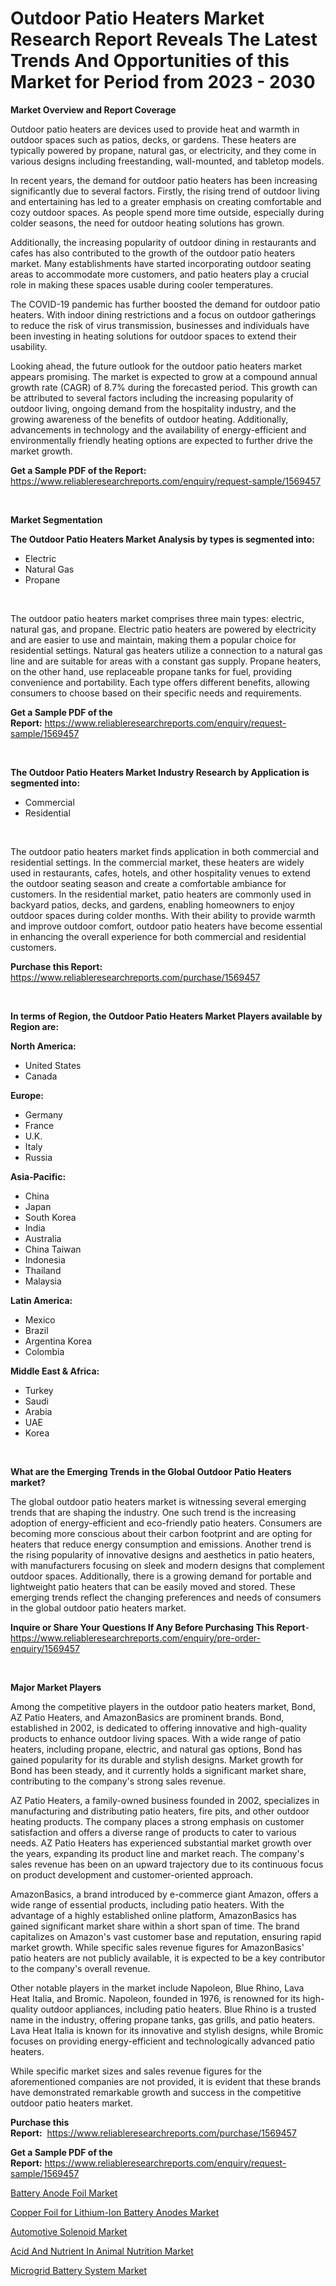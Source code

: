 <p><h1>Outdoor Patio Heaters Market Research Report Reveals The Latest Trends And Opportunities of this Market for Period from 2023 - 2030</h1></p><p><strong>Market Overview and Report Coverage</strong></p>
<p><p>Outdoor patio heaters are devices used to provide heat and warmth in outdoor spaces such as patios, decks, or gardens. These heaters are typically powered by propane, natural gas, or electricity, and they come in various designs including freestanding, wall-mounted, and tabletop models.</p><p>In recent years, the demand for outdoor patio heaters has been increasing significantly due to several factors. Firstly, the rising trend of outdoor living and entertaining has led to a greater emphasis on creating comfortable and cozy outdoor spaces. As people spend more time outside, especially during colder seasons, the need for outdoor heating solutions has grown.</p><p>Additionally, the increasing popularity of outdoor dining in restaurants and cafes has also contributed to the growth of the outdoor patio heaters market. Many establishments have started incorporating outdoor seating areas to accommodate more customers, and patio heaters play a crucial role in making these spaces usable during cooler temperatures.</p><p>The COVID-19 pandemic has further boosted the demand for outdoor patio heaters. With indoor dining restrictions and a focus on outdoor gatherings to reduce the risk of virus transmission, businesses and individuals have been investing in heating solutions for outdoor spaces to extend their usability.</p><p>Looking ahead, the future outlook for the outdoor patio heaters market appears promising. The market is expected to grow at a compound annual growth rate (CAGR) of 8.7% during the forecasted period. This growth can be attributed to several factors including the increasing popularity of outdoor living, ongoing demand from the hospitality industry, and the growing awareness of the benefits of outdoor heating. Additionally, advancements in technology and the availability of energy-efficient and environmentally friendly heating options are expected to further drive the market growth.</p></p>
<p><strong>Get a Sample PDF of the Report:</strong> <a href="https://www.reliableresearchreports.com/enquiry/request-sample/1569457">https://www.reliableresearchreports.com/enquiry/request-sample/1569457</a></p>
<p>&nbsp;</p>
<p><strong>Market Segmentation</strong></p>
<p><strong>The Outdoor Patio Heaters Market Analysis by types is segmented into:</strong></p>
<p><ul><li>Electric</li><li>Natural Gas</li><li>Propane</li></ul></p>
<p>&nbsp;</p>
<p><p>The outdoor patio heaters market comprises three main types: electric, natural gas, and propane. Electric patio heaters are powered by electricity and are easier to use and maintain, making them a popular choice for residential settings. Natural gas heaters utilize a connection to a natural gas line and are suitable for areas with a constant gas supply. Propane heaters, on the other hand, use replaceable propane tanks for fuel, providing convenience and portability. Each type offers different benefits, allowing consumers to choose based on their specific needs and requirements.</p></p>
<p><strong>Get a Sample PDF of the Report:</strong>&nbsp;<a href="https://www.reliableresearchreports.com/enquiry/request-sample/1569457">https://www.reliableresearchreports.com/enquiry/request-sample/1569457</a></p>
<p>&nbsp;</p>
<p><strong>The Outdoor Patio Heaters Market Industry Research by Application is segmented into:</strong></p>
<p><ul><li>Commercial</li><li>Residential</li></ul></p>
<p>&nbsp;</p>
<p><p>The outdoor patio heaters market finds application in both commercial and residential settings. In the commercial market, these heaters are widely used in restaurants, cafes, hotels, and other hospitality venues to extend the outdoor seating season and create a comfortable ambiance for customers. In the residential market, patio heaters are commonly used in backyard patios, decks, and gardens, enabling homeowners to enjoy outdoor spaces during colder months. With their ability to provide warmth and improve outdoor comfort, outdoor patio heaters have become essential in enhancing the overall experience for both commercial and residential customers.</p></p>
<p><strong>Purchase this Report:</strong>&nbsp; <a href="https://www.reliableresearchreports.com/purchase/1569457">https://www.reliableresearchreports.com/purchase/1569457</a></p>
<p>&nbsp;</p>
<p><strong>In terms of Region, the Outdoor Patio Heaters Market Players available by Region are:</strong></p>
<p>
    <p> <strong> North America: </strong>
        <ul>
            <li>United States</li>
            <li>Canada</li>
        </ul>
        </p> 
    <p> <strong> Europe: </strong>
        <ul>
            <li>Germany</li>
            <li>France</li>
            <li>U.K.</li>
            <li>Italy</li>
            <li>Russia</li>
        </ul>
        </p> 
    <p> <strong> Asia-Pacific: </strong>
        <ul>
            <li>China</li>
            <li>Japan</li>
            <li>South Korea</li>
            <li>India</li>
            <li>Australia</li>
            <li>China Taiwan</li>
            <li>Indonesia</li>
            <li>Thailand</li>
            <li>Malaysia</li>
        </ul>
        </p> 
    <p> <strong> Latin America: </strong>
        <ul>
            <li>Mexico</li>
            <li>Brazil</li>
            <li>Argentina Korea</li>
            <li>Colombia</li>
        </ul>
        </p> 
    <p> <strong> Middle East & Africa: </strong>
        <ul>
            <li>Turkey</li>
            <li>Saudi</li>
            <li>Arabia</li>
            <li>UAE</li>
            <li>Korea</li>
        </ul>
    </p>
    </p>
<p>&nbsp;</p>
<p><strong>What are the Emerging Trends in the Global Outdoor Patio Heaters market?</strong></p>
<p><p>The global outdoor patio heaters market is witnessing several emerging trends that are shaping the industry. One such trend is the increasing adoption of energy-efficient and eco-friendly patio heaters. Consumers are becoming more conscious about their carbon footprint and are opting for heaters that reduce energy consumption and emissions. Another trend is the rising popularity of innovative designs and aesthetics in patio heaters, with manufacturers focusing on sleek and modern designs that complement outdoor spaces. Additionally, there is a growing demand for portable and lightweight patio heaters that can be easily moved and stored. These emerging trends reflect the changing preferences and needs of consumers in the global outdoor patio heaters market.</p></p>
<p><strong>Inquire or Share Your Questions If Any Before Purchasing This Report</strong>- <a href="https://www.reliableresearchreports.com/enquiry/pre-order-enquiry/1569457">https://www.reliableresearchreports.com/enquiry/pre-order-enquiry/1569457</a></p>
<p>&nbsp;</p>
<p><strong>Major Market Players</strong></p>
<p><p>Among the competitive players in the outdoor patio heaters market, Bond, AZ Patio Heaters, and AmazonBasics are prominent brands. Bond, established in 2002, is dedicated to offering innovative and high-quality products to enhance outdoor living spaces. With a wide range of patio heaters, including propane, electric, and natural gas options, Bond has gained popularity for its durable and stylish designs. Market growth for Bond has been steady, and it currently holds a significant market share, contributing to the company's strong sales revenue.</p><p>AZ Patio Heaters, a family-owned business founded in 2002, specializes in manufacturing and distributing patio heaters, fire pits, and other outdoor heating products. The company places a strong emphasis on customer satisfaction and offers a diverse range of products to cater to various needs. AZ Patio Heaters has experienced substantial market growth over the years, expanding its product line and market reach. The company's sales revenue has been on an upward trajectory due to its continuous focus on product development and customer-oriented approach.</p><p>AmazonBasics, a brand introduced by e-commerce giant Amazon, offers a wide range of essential products, including patio heaters. With the advantage of a highly established online platform, AmazonBasics has gained significant market share within a short span of time. The brand capitalizes on Amazon's vast customer base and reputation, ensuring rapid market growth. While specific sales revenue figures for AmazonBasics' patio heaters are not publicly available, it is expected to be a key contributor to the company's overall revenue.</p><p>Other notable players in the market include Napoleon, Blue Rhino, Lava Heat Italia, and Bromic. Napoleon, founded in 1976, is renowned for its high-quality outdoor appliances, including patio heaters. Blue Rhino is a trusted name in the industry, offering propane tanks, gas grills, and patio heaters. Lava Heat Italia is known for its innovative and stylish designs, while Bromic focuses on providing energy-efficient and technologically advanced patio heaters.</p><p>While specific market sizes and sales revenue figures for the aforementioned companies are not provided, it is evident that these brands have demonstrated remarkable growth and success in the competitive outdoor patio heaters market.</p></p>
<p><strong>Purchase this Report:</strong>&nbsp;&nbsp;<a href="https://www.reliableresearchreports.com/purchase/1569457">https://www.reliableresearchreports.com/purchase/1569457</a></p>
<p></p>
<p><strong>Get a Sample PDF of the Report:</strong>&nbsp;<a href="https://www.reliableresearchreports.com/enquiry/request-sample/1569457">https://www.reliableresearchreports.com/enquiry/request-sample/1569457</a></p>
<p><p><a href="https://www.linkedin.com/pulse/battery-anode-foil-market-share-amp-new-trends-analysis/">Battery Anode Foil Market</a></p><p><a href="https://www.linkedin.com/pulse/copper-foil-lithium-ion-battery-anodes-market-size-2023-/">Copper Foil for Lithium-Ion Battery Anodes Market</a></p><p><a href="https://medium.com/@angelaarnold1941/analyzing-automotive-solenoid-market-global-industry-perspective-and-forecast-2023-to-2030-9c6cdddbf9a5">Automotive Solenoid Market</a></p><p><a href="https://medium.com/@judithhoffman05/acid-and-nutrient-in-animal-nutrition-market-size-reveals-the-best-marketing-channels-in-global-966c15e3f966">Acid And Nutrient In Animal Nutrition Market</a></p><p><a href="https://www.linkedin.com/pulse/microgrid-battery-system-market-size-growth-forecast-from-2023/">Microgrid Battery System Market</a></p></p>